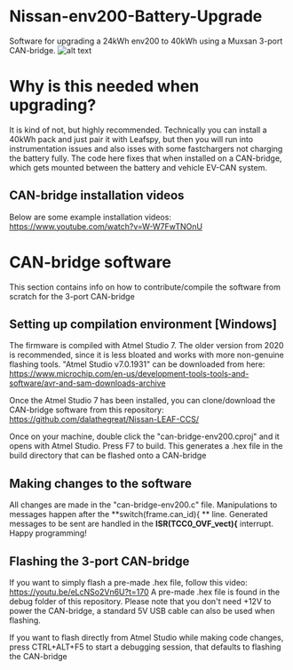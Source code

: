 # Nissan-env200-Battery-Upgrade
Software for upgrading a 24kWh env200 to 40kWh using a Muxsan 3-port CAN-bridge.
![alt text](https://github.com/dalathegreat/Nissan-env200-Battery-Upgrade/blob/main/leaf-can-bridge-3-port-env200/BatteryUpgrade.png)

# Why is this needed when upgrading?
It is kind of not, but highly recommended. Technically you can install a 40kWh pack and just pair it with Leafspy, but then you will run into instrumentation issues and also isses with some fastchargers not charging the battery fully. The code here fixes that when installed on a CAN-bridge, which gets mounted between the battery and vehicle EV-CAN system.

## CAN-bridge installation videos
Below are some example installation videos:
https://www.youtube.com/watch?v=W-W7FwTNOnU

# CAN-bridge software
This section contains info on how to contribute/compile the software from scratch for the 3-port CAN-bridge

## Setting up compilation environment [Windows]
The firmware is compiled with Atmel Studio 7. The older version from 2020 is recommended, since it is less bloated and works with more non-genuine flashing tools. "Atmel Studio v7.0.1931" can be downloaded from here: https://www.microchip.com/en-us/development-tools-tools-and-software/avr-and-sam-downloads-archive

Once the Atmel Studio 7 has been installed, you can clone/download the CAN-bridge software from this repository: https://github.com/dalathegreat/Nissan-LEAF-CCS/

Once on your machine, double click the "can-bridge-env200.cproj" and it opens with Atmel Studio. Press F7 to build. This generates a .hex file in the build directory that can be flashed onto a CAN-bridge

## Making changes to the software
All changes are made in the "can-bridge-env200.c" file. Manipulations to messages happen after the **switch(frame.can_id){ ** line. Generated messages to be sent are handled in the **ISR(TCC0_OVF_vect){** interrupt. Happy programming!

## Flashing the 3-port CAN-bridge
If you want to simply flash a pre-made .hex file, follow this video: https://youtu.be/eLcNSo2Vn6U?t=170
A pre-made .hex file is found in the debug folder of this repository.
Please note that you don't need +12V to power the CAN-bridge, a standard 5V USB cable can also be used when flashing.

If you want to flash directly from Atmel Studio while making code changes, press CTRL+ALT+F5 to start a debugging session, that defaults to flashing the CAN-bridge
